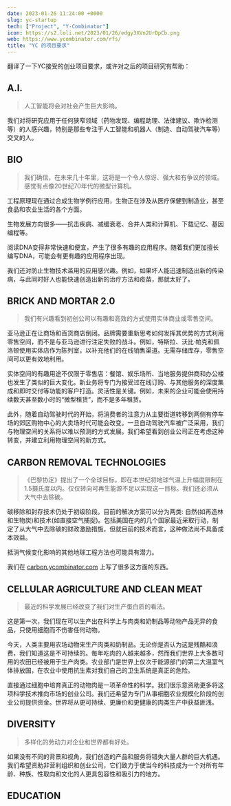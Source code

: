 ```yaml
---
date: 2023-01-26 11:24:00 +0000
slug: yc-startup
tech: ["Project", "Y-Combinator"]
icon: https://s2.loli.net/2023/01/26/edgy3XVn2UrDpCb.png
web: https://www.ycombinator.com/rfs/
title: "YC 的项目要求"
---
```


翻译了一下YC接受的创业项目要求，或许对之后的项目研究有帮助：

## A.I.

> 人工智能将会对社会产生巨大影响。

我们对将研究应用于任何狭窄领域（药物发现、编程助理、法律建议、欺诈检测等）的人感兴趣，特别是那些专注于人工智能和机器人（制造、自动驾驶汽车等）交叉的人。 

## BIO

> 我们确信，在未来几十年里，这将是一个令人惊讶、强大和有争议的领域。感觉有点像20世纪70年代的微型计算机。 

工程原理现在通过合成生物学例行应用，生物正在涉及从医疗保健到制造业，甚至食品和农业生活的各个方面。

生物发展方向很多——抗击疾病、减缓衰老、合并人类和计算机、下载记忆、基因编程等。

阅读DNA变得非常快速和便宜，产生了很多有趣的应用程序。随着我们更加擅长编写DNA，可能会有更有趣的应用程序出现。

我们还对防止生物技术滥用的应用感兴趣。例如，如果坏人能迅速制造出新的传染病，与此同时好人也能快速创造出新的治疗方法和疫苗，那就太好了。 

## BRICK AND MORTAR 2.0

> 我们有兴趣看到初创公司以有趣和高效的方式使用实体商业或零售空间。

亚马逊正在让商场和百货商店倒闭。品牌需要重新思考如何发挥其优势的方式利用零售空间，而不是与亚马逊进行注定失败的战斗。例如，特斯拉、沃比·帕克和佩洛顿使用实体店作为陈列室，以补充他们的在线销售渠道。无需存储库存，零售空间可以更有效地利用。

实体空间的有趣用途不仅限于零售店：餐馆、娱乐场所、当地服务提供商和办公楼也发生了类似的巨大变化。新业务将专门为接受过在线订购、与其他服务的深度集成和即时交付等功能的客户打造。灵活性是关键。例如，未来的企业可能会使用持续数天甚至数小时的“微型租赁”，而不是多年租赁。

此外，随着自动驾驶时代的开始，将消费者的注意力从主要街道转移到两侧有停车场的郊区购物中心的大卖场时代可能会改变。一旦自动驾驶汽车被广泛采用，我们与物理空间的关系将以难以预测的方式发展。我们希望看到创业公司正在考虑这种转变，并建立利用物理空间的新方式。

## CARBON REMOVAL TECHNOLOGIES

> 《巴黎协定》提出了一个全球目标，即在本世纪将地球气温上升幅度限制在1.5摄氏度以内。仅仅转向可再生能源不足以实现这一目标。我们还必须从大气中去除碳。

碳移除和封存技术仍处于初级阶段。目前的解决方案可以分为两类: 自然(如再造林和生物炭)和技术(如直接空气捕捉)。包括美国在内的几个国家最近采取行动，制定了从大气中去除碳的财政激励措施，但就目前的技术而言，这种做法尚不具备成本效益。

抵消气候变化影响的其他地球工程方法也可能具有潜力。

我们在 [carbon.ycombinator.com](https://carbon.ycombinator.com) 上写了很多这方面的东西。

## CELLULAR AGRICULTURE AND CLEAN MEAT

> 最近的科学发展已经改变了我们对生产蛋白质的看法。

这是第一次，我们现在可以生产出在科学上与肉类和奶制品等动物产品无异的食品，只使用细胞而不伤害任何动物。

今天，人类主要用农场动物来生产肉类和奶制品。无论你是否认为这是残酷和浪费，我们知道这是不可持续的。每年吃肉的人越来越多，然而我们世界上大多数可用的农田已经被用于生产肉类。农业部门是世界上仅次于能源部门的第二大温室气体排放国，在农业中使用抗生素对我们自己的卫生系统是真正的危险。

直接通过细胞中培育真正的动物肉是一项革命性的科学。我们很乐意资助更多将这项科学技术推向市场的创业公司。我们还希望为专门从事细胞农业规模化阶段的创业公司提供资金。世界将从更可持续、更廉价和更健康的肉类生产中获益匪浅。

## DIVERSITY

> 多样化的劳动力对企业和世界都有好处。

如果没有不同的背景和视角，我们创造的产品和服务将错失大量人群的巨大机遇。我们希望资助非营利组织和创业公司，它们致力于使当今的科技成为一个对所有年龄、种族、性取向和文化的人更具包容性和吸引力的地方。

## EDUCATION

